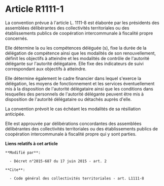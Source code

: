 # Article R1111-1

La convention prévue à l'article L. 1111-8 est élaborée par les présidents des assemblées délibérantes des collectivités
territoriales ou des établissements publics de coopération intercommunale à fiscalité propre concernés. 

Elle détermine la ou les compétences déléguée (s), fixe la durée de la délégation de compétence ainsi que les modalités de
son renouvellement, définit les objectifs à atteindre et les modalités de contrôle de l'autorité délégante sur l'autorité
délégataire. Elle fixe des indicateurs de suivi correspondant aux objectifs à atteindre. 

Elle détermine également le cadre financier dans lequel s'exerce la délégation, les moyens de fonctionnement et les services
éventuellement mis à la disposition de l'autorité délégataire ainsi que les conditions dans lesquelles des personnels de
l'autorité délégante peuvent être mis à disposition de l'autorité délégataire ou détachés auprès d'elle. 

La convention prévoit le cas échéant les modalités de sa résiliation anticipée. 

Elle est approuvée par délibérations concordantes des assemblées délibérantes des collectivités territoriales ou des
établissements publics de coopération intercommunale à fiscalité propre qui y sont parties.

**Liens relatifs à cet article**

	**Modifié par**:

	  - Décret n°2015-687 du 17 juin 2015 - art. 2

	**Cite**:

	  - Code général des collectivités territoriales - art. L1111-8

